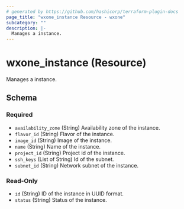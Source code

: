 ```yaml
---
# generated by https://github.com/hashicorp/terraform-plugin-docs
page_title: "wxone_instance Resource - wxone"
subcategory: ""
description: |-
  Manages a instance.
---
```


# wxone_instance (Resource)

Manages a instance.



<!-- schema generated by tfplugindocs -->
## Schema

### Required

- `availability_zone` (String) Availability zone of the instance.
- `flavor_id` (String) Flavor of the instance.
- `image_id` (String) Image of the instance.
- `name` (String) Name of the instance.
- `project_id` (String) Project id of the instance.
- `ssh_keys` (List of String) Id of the subnet.
- `subnet_id` (String) Network subnet of the instance.

### Read-Only

- `id` (String) ID of the instance in UUID format.
- `status` (String) Status of the instance.
